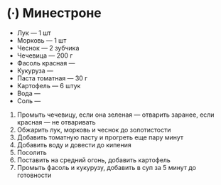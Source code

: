# (∙) Минестроне

* Лук — 1 шт
* Морковь — 1 шт
* Чеснок — 2 зубчика
* Чечевица — 200 г
* Фасоль красная —
* Кукуруза —
* Паста томатная — 30 г
* Картофель — 6 штук
* Вода —
* Соль —

1. Промыть чечевицу, если она зеленая — отварить заранее, если красная — не отваривать
2. Обжарить лук, морковь и чеснок до золотистости
3. Добавить томатную пасту и прогреть еще пару минут
4. Добавить воду и довести до кипения
5. Посолить
6. Поставить на средний огонь, добавить картофель
7. Промыть фасоль и кукурузу, добавить в суп за 5 минут до готовности
